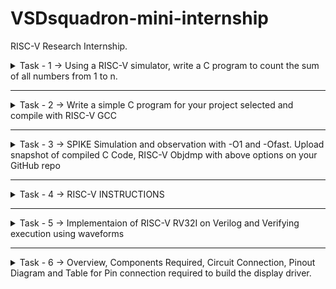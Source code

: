 # VSDsquadron-mini-internship
RISC-V Research Internship.
<details>
   <summary>Task - 1 -> Using a RISC-V simulator, write a C program to count the sum of all numbers from 1 to n.</summary>
   
## Writing a C code to count sum of numbers from 1 to n
1. I started by opening Terminal and creating and opening a new C file in Leafpad and named it as sum1ton.c . I wrote the code in it as shown in below image.
![code ](https://github.com/PULKITMAN/VSD_MINI_ResearchInternship/assets/118650271/0d647449-334d-415f-9237-8736b00b070e)
2. After that, it was compiled, run in the terminal to verify, and the desired output was obtained.
![result 1](https://github.com/PULKITMAN/VSD_MINI_ResearchInternship/assets/118650271/0c544287-ae29-426f-8ce9-61aa62fd8699)
3. Tried with many values of n and obtained results, such as n=100.
![code and result](https://github.com/PULKITMAN/VSD_MINI_ResearchInternship/assets/118650271/b88546ed-16f9-426b-9e4c-1c549559a9c0)
## Running above program in RISC-V Simulator
After running the code in the terminal, I needed to run it in the RISC-V simulator. To do that, I was required to run a specific set of code, which I completed in the steps below:
1. In order to produce a file with the ".o" extension(Assembled File), I first wrote the code to build it using the RISC-V gcc compiler with  'O1' as compiler option.
![risc v gcc file](https://github.com/PULKITMAN/VSD_MINI_ResearchInternship/assets/118650271/7291f1b8-71ca-4b39-90e8-1269fe36f168)
2. Next To obtain the assembly code for the aforementioned C program, I wrote the code ***riscv-unknown-elf-objdump -d sum1ton.o***. I received many assembly codes in return. Merely by appending "| less" to the command, the number of assembly codes shown were lowered. I searched the "main" section to get the instructions for our main code. The byte address for main was found to be 10184 and got 35 instrusctions when using option 1. I saw that the address of every instruction that followed was increased by 4.
![main assembly](https://github.com/PULKITMAN/VSD_MINI_ResearchInternship/assets/118650271/2ef3878a-4e56-48cd-a773-2f953ef3c94c)
3. After this I run the identical instructions with a different parameter, instead of ***O1***, I used ***Ofast***. I didn't observed any changes in the instructions.
   
![main assembly fast](https://github.com/PULKITMAN/VSD_MINI_ResearchInternship/assets/118650271/1d3d065d-cc21-4200-93d1-4564f364b854)

### Task 1 finished
</details>

---

<details>
   <summary>Task - 2 -> Write a simple C program for your project selected and compile with RISC-V GCC</summary>
   
## My project is to develop a 7 segment display driver.
Before writing the code first we should understand what is a "***7 segment display***" and how does it work. Once we understand how does it works we can develop the driver to run it very easily.

### An Overview of 7 Segment Display
One of the most basic kinds of display devices is a 7-segment display, which can show characters from "A" to "F" in addition to numbers from 0 to 9. The term "7 Segment Display" refers to the configuration of seven LEDs, which are placed in the shape of a "8" using hexagonal bars.

Each LED is known as a ‘Segment’ with names a, b, c, d, e, f and g. Most 7 Segment Display have an additional segment in the form of a dot(known as dp). It is technically an 8 Segment Display with 7 Segments responsible for displaying the main numerical data and one dot segment.

Pinout and labelling of the 7 segment display is as shown below:

![7-Segment-Common-Anode-Common-Cathode-Pinout](https://github.com/PULKITMAN/VSD_MINI_ResearchInternship/assets/118650271/b07d4c34-53b3-4f76-8384-b815d33de140)

It requires you to turn on or off a collection of Segments in order to display a specific number. For instance, all segments must be ON except for segment "g" in order to display the number "0".

The following image shows how the numbers '0' through '9' and the letters 'A' to 'F' will look like on a standard 7 Segment Display.

![7-Segment-Display-Number-Formation-Segment-Contol](https://github.com/PULKITMAN/VSD_MINI_ResearchInternship/assets/118650271/3a419c06-db5a-4dcd-beed-354f13a0fea6)

### Types of 7 Segment Displays
There are two main kinds of 7-segment displays, depending on how the LEDs are connected inside. The two are known as the "common cathode" and "common anode".

#### Common Cathode
The cathodes of all eight LEDs in a Common Cathode type 7 Segment Display are linked and made common for the display unit as a whole. Consequently, the full 7-segment display device may be controlled with just 8 pins or connections.

The following image shows the internal connection of a Common Cathode type 7 Segment Display:

![7-Segment-Display-Pinout-Image-2](https://github.com/PULKITMAN/VSD_MINI_ResearchInternship/assets/118650271/7002c2e7-2e7a-4ada-ba51-89cb9435de03)


#### Common Anode
In a Common Anode type 7 Segment Display, the anodes of all the 8 LEDs are connected together and made common for the entire display unit. As a result, we have just 9 pins/connections to control the entire 7 Segment Display unit (8 Cathode pins of 8 LEDs and one common Anode pin).

The following image shows the internal connection of a Common Anode type 7 Segment Display:

![7-Segment-Display-Pinout-Image-3](https://github.com/PULKITMAN/VSD_MINI_ResearchInternship/assets/118650271/8eab72bd-7ed7-4d91-8e40-3f33d88e7837)

There is one important thing about common anode and common cathode type 7 Segment Displays that we need to remember. In case of Common Anode 7 Segment Display, we connect the common anode pin to VCC (i.e., positive of the power supply, usually +5V) all the time. To turn ON a particular segment, we make the corresponding cathode pin LOW.

In case of Common Cathode 7 Segment Display, we connect the common cathode pin to GND (i.e., negative of the power supply) all the time and make a particular anode pin HIGH to turn ON the corresponding segment.

Since we now have basic knowledge of the 7 segment display we can start making the driver for the display.

I am first making the driver for the common cathode display. There will be '4' inputs which will have value either as '0' or '1'. These 4 inputs will represent a 4 bit number thus giving us 16 different values so that we can dispaly the numbers from '0' to '9' and alphabets from 'A' to 'F'.

There will be 7 different outputs each representing a segment of the display and all the outputs will have values either as '0' or '1'.

The truth-table shown in the below image shows the state of the outputs for various inputs. Since, we are making driver for common cathode display, '1' represents that the corresponding LED is on and vice-versa.

![IMG_20240625_023954](https://github.com/PULKITMAN/VSD_MINI_ResearchInternship/assets/118650271/b2867ec1-fa90-4088-8681-7d80b559fee0)

---

To code we can think of making an array of numbers containg decimal counterpart of (abcdefg)<sub>2</sub>. Then according to the input we will take out the number from the array and assign 'a' to 'f' their respective '1s' and '0s'.

The image shown below shows my code. To check the output I have displayed the value of (abcdefg)<sub>2</sub> for the corresponding input number. We can clearly see that the output value is matching the values from the truth-table.

![code for driver](https://github.com/PULKITMAN/VSD_MINI_ResearchInternship/assets/118650271/53a12bc7-a0b6-4651-919b-a594249b2393)

The image attached below shows the output.

![compiled code result driver](https://github.com/PULKITMAN/VSD_MINI_ResearchInternship/assets/118650271/b11e2f95-54c3-49bc-a842-8e7c8027912a)


Now we should update our code and compile it using "***risc-v gcc***" which is the main task.

#### Updated Code:

![code for driver riscv](https://github.com/PULKITMAN/VSD_MINI_ResearchInternship/assets/118650271/98dc65bd-d821-4590-a61c-ec3b2c1f69f1)

#### Compiled Risc v file(.o file) generated:

![risc v compiled driver basic](https://github.com/PULKITMAN/VSD_MINI_ResearchInternship/assets/118650271/51845bcb-e377-406d-9eda-910819553672)

#### "main" method in assembly language:

![ins set driver basic main](https://github.com/PULKITMAN/VSD_MINI_ResearchInternship/assets/118650271/ad1d6b57-a898-4a6c-bbfb-e064d8c3c9d1)

#### "assign" method in assembly language:

![ins set driver basic assign](https://github.com/PULKITMAN/VSD_MINI_ResearchInternship/assets/118650271/7e08a0bb-2a08-400b-9190-075722a105a0)

## Task 2 completed

</details>

---

<details>
   <summary>Task - 3 -> SPIKE Simulation and observation with -O1 and -Ofast. Upload snapshot of compiled C Code, RISC-V Objdmp with above options on your GitHub repo</summary>

The snap of code which I used:

![code for driver](https://github.com/PULKITMAN/VSD_MINI_ResearchInternship/assets/118650271/53a12bc7-a0b6-4651-919b-a594249b2393)

Outputs from C language GCC and RISC-V GCC:

![same output basic driver](https://github.com/PULKITMAN/VSD_MINI_ResearchInternship/assets/118650271/561d2121-c63a-49cb-9d99-a1511079b244)

We can clearly see that both the outputs are same.
### ***objdmp*** of "O1" mode: 

![objdump o1 main basic driver](https://github.com/PULKITMAN/VSD_MINI_ResearchInternship/assets/118650271/47a3139c-f16a-4d75-bc17-81f51cd5d556)

![objdump o1 assign basic driver](https://github.com/PULKITMAN/VSD_MINI_ResearchInternship/assets/118650271/1f4e9670-756c-48b4-bd77-4f516b533163)

---
### ***objdmp*** of "Ofast" mode:

![objdump fast main basic driver](https://github.com/PULKITMAN/VSD_MINI_ResearchInternship/assets/118650271/643c22b1-d462-4a6a-a12a-8adb3fb64f17)

![objdump fast assign basic driver](https://github.com/PULKITMAN/VSD_MINI_ResearchInternship/assets/118650271/42143712-439a-457e-8573-af480d81014e)

---

## Task 3 completed

</details>

---

<details>
   <summary>Task - 4 -> RISC-V INSTRUCTIONS</summary>
   
## INSTRUCTION SET ARCHITECTURE(ISA)

You have to know the language of computer hardware in order to control it. A computer's vocabulary is referred to as an instruction set, and the words that make up its language are called instructions.

The abstract model of a computer includes an Instruction Set Architecture (ISA), which specifies how the software controls the central processing unit (CPU). The Instruction Set Specification Architecture (ISA) serves as an interface between the hardware and software, defining the capabilities and methods of the processor.

## RISC-V ISA

A RISC-V ISA is composed of optional extensions to the base integer ISA and a base integer ISA that is required in every implementation. With the exception of lacking branch delay slots and supporting optional variable-length instruction encodings, the base integer ISAs are remarkably comparable to the early RISC(Reduced Instruction Set Computer) processors.

By convention, RISCV instructions are each  **1 word = 4 bytes = 32 bits**. Divide the 32 bits of an instruction into **“fields”**.

RV32I has x0 register hardwired to constant 0, plus x1-x31 general purpose registers. All registers are 32 bits wide but in RV64I they become 64 bits wide. RV32I is a load-store architecture. This means that only load and store instructions access memory; arithmetic operations use only the registers. User space is 32-bit byte addressable and little endian. We can access the registers by specifying their index numbers.

We define 6 *instruction formats* in RISC-V -
1. R-format
2. I-format
3. S-format
4. B-format
5. U-format
6. J-format

![isa type risc v](https://github.com/PULKITMAN/VSD_MINI_ResearchInternship/assets/118650271/afa984a7-9c10-4627-8bc1-73f59b681e6e)

## R-type Instruction

* R-type is an operation without immediate. The immediate is the number that exists as an integer in the instructions.
* The 7 bits from 0 to 6 are opcode (operation code), used to identify the type of instruction.
* Bits 7 to 11 are the index of the rd register. The Rd register is also called the destination register, and the destination register is the register used to store the result. 
* func3(3-bit), combined with opcode, this field describes what operation to perform.
* rs1 and rs2 arefunc7(7-bit), combined with opcode and fun3, this field describes what operation to perform. called source registers. In most cases, instructions need to read the values of the two source registers for operations. The index of rs1 is in bits 15-19, and the index of rs2 is in bits 20-24.
* This instruction requires opcode plus funct3, and sometimes funct7 together to determine the type of operation that this instruction allows the CPU to perform.

Below image shows the format of all the R-Type instructions:

![all r type ins encoding](https://github.com/PULKITMAN/VSD_MINI_ResearchInternship/assets/118650271/f0654d42-2c5d-4dfb-8614-ca5c2e7692ef)

## I-type Instruction

* I stands for immediate in I-type instructions, indicating that operations are executed using registers and immediate values and are not dependent on memory locations.
* The upper 12 bits of I-type is an immediate number.
* The opcode is different from other instruction formats because the corresponding specific operations are different, and other parts are very similar to R-type.

Below images shows the format of all the I-Type instructions:

![all i type ins encoding](https://github.com/PULKITMAN/VSD_MINI_ResearchInternship/assets/118650271/c18db051-a68b-4754-9ce7-9e9e69a59682)
![all L type ins encoding](https://github.com/PULKITMAN/VSD_MINI_ResearchInternship/assets/118650271/b36f2032-e269-42ec-855d-0d951e14e076)


## S-type Instruction

* S stands for "store" in S-type instructions, indicating that they are store-type instructions that aid in storing register values in memory. This type of command is mostly used for storing.
* The characteristic of S-type instruction is that there is no rd register.
* The immediate is divided into two parts, the first part is in bit 11-5, and the second part is in bit 4-0.

Below image shows the format of all the S-Type instructions:

![all s type ins encoding](https://github.com/PULKITMAN/VSD_MINI_ResearchInternship/assets/118650271/315a3dde-c506-4992-bb63-8eb6ac99faff)

## B-type Instruction

* B stands for branching in an instruction of the B-type, indicating that it is mostly used for branching under specific conditions.
* B-type instructions are mainly used as branch instructions, but they are conditional Branch. It means to decide whether to jump or not need to depend on whether the condition is valid.
* The instruction does not include rd register and funct7, but contains rs1, rs2, funct3 and immediate.
* The immediate is divided into two areas.

Below image shows the format of all the B-Type instructions:

![all b type ins encoding](https://github.com/PULKITMAN/VSD_MINI_ResearchInternship/assets/118650271/00c85763-03bb-44aa-9d1d-371d06bdb4f7)

## U-type Instruction

* U-type instructions are used to send immediate data into the target register. The letter U stands for Upper Immediate instructions.
* A 20-bit immediate is provided in the U-type instruction.
* The final operation result is related to the 20-bit immediate, and the result is written back to the rd register.
* There are no funct3, rs1, rs2, and funct7 in U-type.
* This type of instruction structure is very simple.

Below image shows the format of all the U-Type instructions:

![all u type ins encoding](https://github.com/PULKITMAN/VSD_MINI_ResearchInternship/assets/118650271/84cc49b1-ccf4-4187-950d-3688d266a351)

## J-type Instruction

* J stands for jump in J-type instruction, indicating that jump type instruction is implemented using this instruction format.
* The format of this instruction is very similar to U-type, it only have Rd register and immediate and opcode.

![all j type ins encoding](https://github.com/PULKITMAN/VSD_MINI_ResearchInternship/assets/118650271/71f6238d-0567-4ef2-9ce7-b0d9c5412798)

# Lets decode the instructions given to us

```
ADD r1, r2, r3
```
> * This is a R-Type instruction.
> * From the image in R-Type sub block, we can see:
>   - func7: 0000000
>   - rs2 = r3: 00011
>   - rs1 = r2: 00010
>   - funct3: 000
>   - rd = r1 = 00001
>   - Opcode: 0110011

32 bit instruction: `0000000_00011_00010_000_00001_0110011`

---

```
SUB r3, r1, r2
```
> * This is a R-Type instruction.
> * From the image in R-Type sub block, we can see:
>   - func7: 0100000
>   - rs2 = r2: 00010
>   - rs1 = r1: 00001
>   - funct3: 000
>   - rd = r3 = 00011
>   - Opcode: 0110011

32 bit instruction: `0100000_00010_00001_000_00011_0110011`

---

```
AND r2, r1, r3
```
> * This is a R-Type instruction.
> * From the image in R-Type sub block, we can see:
>   - func7: 0000000
>   - rs2 = r3: 00011
>   - rs1 = r1: 00001
>   - funct3: 111
>   - rd = r2 = 00010
>   - Opcode: 0110011

32 bit instruction: `0000000_00011_00001_111_00010_0110011`

---

```
OR r8, r2, r5
```
> * This is a R-Type instruction.
> * From the image in R-Type sub block, we can see:
>   - func7: 0000000
>   - rs2 = r5: 00101
>   - rs1 = r2: 00010
>   - funct3: 110
>   - rd = r8 = 01000
>   - Opcode: 0110011

32 bit instruction: `0000000_00101_00010_110_01000_0110011`

---

```
XOR r8, r1, r4
```
> * This is a R-Type instruction.
> * From the image in R-Type sub block, we can see:
>   - func7: 0000000
>   - rs2 = r4: 00100
>   - rs1 = r1: 00001
>   - funct3: 100
>   - rd = r8 = 01000
>   - Opcode: 0110011

32 bit instruction: `0000000_00100_00001_100_01000_0110011`

---

```
SLT r10, r2, r4
```
> * This is a R-Type instruction.
> * SLT means Set if Less Than.
> * r10 is the destination register that sets to 1, if r2 is less than r4, else 0 if r2 is greater than r4.
> * From the image in R-Type sub block, we can see:
>   - func7: 0000000
>   - rs2 = r4: 00100
>   - rs1 = r1: 00010
>   - funct3: 010
>   - rd = r10 = 01010
>   - Opcode: 0110011

32 bit instruction: `0000000_00100_00010_010_01010_0110011`

---

```
ADDI r12, r3, 5
```
> * This is an I-Type instruction.
> * From the image in I-Type sub block, we can see:
>   - imm[11:0] = 5: 000000001001 
>   - rs1 = r3: 00011
>   - funct3: 000
>   - rd = r12 = 01100
>   - Opcode: 0010011

32 bit instruction: `000000001001_00011_000_01100_0010011`

---

```
SW r3, r1, 4
```
> * This is a S-Type instruction.
> * r3 is the source register. This instruction will store the value located in register r1 at the address obtained by adding the immediate value 4 with the address located in register r1.
> * From the image in S-Type sub block, we can see:
>   - imm[11:5]: 0000000
>   - rs2 = r3: 00011
>   - rs1 = r1: 00001
>   - funct3: 010
>   - imm[4:0]: 00100
>   - Opcode: 0100011

32 bit instruction: `0000000_00011_00001_010_00100_0100011`

---

```
SRL r16, r11, r2
```
> * This is a R-Type instruction.
> * SRL means Logical Shift Right.
> * r16 is the destination register, in which the value stored in r11 will be written after performing logical right shift based on the number stored in r2.
> * From the image in R-Type sub block, we can see:
>   - func7: 0000000
>   - rs2 = r2: 00010 
>   - rs1 = r11: 01011
>   - funct3: 101
>   - rd = r16 = 10000
>   - Opcode: 0110011

32 bit instruction: `0000000_00010_01011_101_10000_0110011`

---

```
BNE r0, r1, 20
```
> * This is a B-Type instruction.
> * BNE means Branch if Not Equal.
> * Here BNE specifies the condition that the value stored in r0 != (is not equal to) the value stored in r1. If the condition becomes true, Program Counter will be updated by PC + 20, else PC + 4 for next instruction.
> * From the image in B-Type sub block, we can see:
>   - imm[12|10:5]:0000001
>   - rs2 = r1: 00001 
>   - rs1 = r0: 00000
>   - funct3: 001
>   - imm[4:1|11]: 01000
>   - Opcode: 1100011

32 bit instruction: `0000001_00001_00000_001_01000_1100011`

---

```
BEQ r0, r0, 15
```
> * This is a B-Type instruction.
> * BEQ means Branch if Equal.
> * Here BEQ specifies the condition that the value stored in r0 == (is equal to) the value stored in r0. If the condition becomes true, Program Counter will be updated by PC + 15, else PC + 4 for next instruction.
> * From the image in B-Type sub block, we can see:
>   - imm[12|10:5]:0000000
>   - rs2 = r0: 00000 
>   - rs1 = r0: 00000
>   - funct3: 000
>   - imm[4:1|11]: 11110
>   - Opcode: 1100011

32 bit instruction: `0000000_00000_00000_000_11110_1100011`

---

```
LW r13, r11, 2
```
> * This is a I-Type instruction.
> * LW means Load Word.
> * r13 is the destination register that will hold the value fetched from the memory location calculated by using (address value stored in r11 + immediate value)
> * From the image in I-Type sub block, we can see:
>   - imm[11:0] = 2: 000000000010 
>   - rs1 = r11: 01011
>   - funct3: 010
>   - rd = r13 = 01101
>   - Opcode: 0000011

32 bit instruction: `000000000010_01011_010_01101_0000011`

---

```
SLL r15, r11, r2
```
> * This is a R-Type instruction.
> * SLL means Logical Shift Left.
> * r15 is the destination register, in which the value stored in r11 will be written after performing logical left shift based on the number stored in r2.
> * From the image in R-Type sub block, we can see:
>   - func7: 0000000
>   - rs2 = r2: 00010 
>   - rs1 = r11: 01011
>   - funct3: 001
>   - rd = r15 = 01111
>   - Opcode: 0110011

32 bit instruction: `0000000_00010_01011_001_01111_0110011`

## Task 4 Complete.

</details>
 
---

<details>
   <summary>Task - 5 -> Implementaion of RISC-V RV32I on Verilog and Verifying execution using waveforms</summary>

# RV32 I
RV32I refers to the 32-bit base integer instruction set architecture (ISA) of RISC-V, an open-source hardware instruction set architecture based on established reduced instruction set computing (RISC) principles.

# BLOCK DIAGRAM OF RISC-V RV32I
![block rv32i](https://github.com/PULKITMAN/VSD_MINI_ResearchInternship/assets/118650271/49a31768-868c-4f6d-994c-762b1fdc1a21)

# INSTRUCTION SET OF RISC-V RV32I
![ins rv32i](https://github.com/PULKITMAN/VSD_MINI_ResearchInternship/assets/118650271/1790524a-cd90-4e58-88fe-def792136a0c)

## Starting with Functional Simulation
* First I installed the iverilog and gtkwave using following commands:
  ```
  sudo apt-get update
  ```
  ```
  sudo apt-get install iverilog gtkwave
  ```
* Cloning the github repository:
   ```
   git clone https://github.com/vinayrayapati/rv32i
   ```

* Chanding the working directory to `rv32i` using the following comand:
  ```
   cd rv32i
  ```

  ![clone repo](https://github.com/PULKITMAN/VSD_MINI_ResearchInternship/assets/118650271/58d7efbb-6b95-497a-9cf3-2833a528c1ff)

* To simulate and run the verilog code , entered the following commands in the terminal:
  ```
  iverilog -o rv32i iiitb_rv32i.v iiitb_rv32i_tb.v
  ```
  ```
  ./iiitb_rv32i
  ```
* For seeing the output waveform I used the following command:
  ```
  gtkwave iiitb_rv32i.vcd
  ```
* The GTKWave will be opened and following window will be appeared:
![stkwave](https://github.com/PULKITMAN/VSD_MINI_ResearchInternship/assets/118650271/6b1347b9-2998-4ad6-b6da-c73a07112054)

# The Output Waveforms
- Here are the output waveforms:
  1. `ADD R6, R2, R1`
     Reg A has `1` and Reg B has `2`. So, their sum is `3`.
          
![1](https://github.com/PULKITMAN/VSD_MINI_ResearchInternship/assets/118650271/5b39cb10-3aa3-4577-b972-5d48bf18618c)

  2. `SUB R7, R1, R2`
     Reg A has `1` and Reg B has `2`. So, their difference is `-1`.

![2](https://github.com/PULKITMAN/VSD_MINI_ResearchInternship/assets/118650271/1b989822-b849-4e59-9a6b-22429454f4b2)

  3. `AND R8, R1, R3`
     Reg A has `1` and Reg B has `3`. So their bit-wise AND is `1`.

![3](https://github.com/PULKITMAN/VSD_MINI_ResearchInternship/assets/118650271/7ac20c8f-3a19-4802-8f00-cc1d3c48cbbe)
    
  4. `OR R9, R2, R5`
      Reg A has `2` and Reg B has `5`. So their bitwise OR is `7`.

![4](https://github.com/PULKITMAN/VSD_MINI_ResearchInternship/assets/118650271/c1c8b039-94ad-421e-9c20-4f6fd691689c)

  5. `XOR R10, R1, R4`
      Reg A has `1` and Reg B has `4`. So their bitwise XOR is `5`.

![5](https://github.com/PULKITMAN/VSD_MINI_ResearchInternship/assets/118650271/44f19a67-054e-4b27-b7b9-ab02d66b3854)

  6. `SLT R1, R2, R4`
     Reg A has `2` and Reg B has `4`. Since `2` is less than `4` output is `1`.

![6](https://github.com/PULKITMAN/VSD_MINI_ResearchInternship/assets/118650271/4f15463e-c800-4fbc-987a-24382f167205)

  7. `ADDI R12, R4, 5`
     Reg A has `4` and and immediate value is `5`. So their sum is `9`.

![7](https://github.com/PULKITMAN/VSD_MINI_ResearchInternship/assets/118650271/9e99c084-0715-4d5b-9363-659c9e20b3b7)

## Task 5 Complete.

 
</details>

---

<details>
   <summary>Task - 6 -> Overview, Components Required, Circuit Connection, Pinout Diagram and Table for Pin connection required to build the display driver.</summary>
# Developing a 7 segment display driver using VSDSquadron Mini

## Overview
The project presents an innovative integration of CH32V003 RISC-V processor to create a 7 segment LED display driver. The processor decodes the given number into its binary counterpart and according to the bits it gives signal to each segment whether it should glow or not. Thus, instead of setting the display manually everytime we can automate it. Currently we are driving only one display, future works will include integrating 2 displays together.

## Components Required
* VSDSquadron Mini
* 1 seven segment display
* Breadboard
* Power Supply
* Jumper Wires
* Resistors

## Circuit Connection
* Connect the Common Anode/Cathode pin to VCC or GND via a resistor depending on the type of display.
* Connect `PD0` to pin `a` of the display.
* Connect `PD1` to pin `b` of the display.
* Connect `PD2` to pin `c` of the display.
* Connect `PD3` to pin `d` of the display.
* Connect `PD4` to pin `e` of the display.
* Connect `PD5` to pin `f` of the display.
* Connect `PD6` to pin `g` of the display.

The above pins recives the signals the on/off signals for the segments.

## Pinout Diagram for the project
The following diagram is for Common Cathode seven segment led:

![diagram](https://github.com/PULKITMAN/Segment-Illuminator-Developing-a-7-segment-Display-Driver/assets/118650271/9d4156e7-dcf0-4e56-9092-37df6bac9fab)


## Table for Pin connection
| SEVEN SEGMENT  | RISC-V |
| -------------- | ------ |
| a              | PD0    |
| b              | PD1    |
| c              | PD2    |
| d              | PD3    |
| e              | PD4    |
| f              | PD5    |
| g              | PD6    |
| CA/CC          | VCC/GND|
## Task 6 Complete.
</details>


